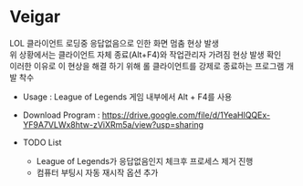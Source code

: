 # Veigar
LOL 클라이언트 로딩중 응답없음으로 인한 화면 멈춤 현상 발생  
위 상황에서는 클라이언트 자체 종료(Alt+F4)와 작업관리자 가려짐 현상 발생 확인  
이러한 이유로 이 현상을 해결 하기 위해 롤 클라이언트를 강제로 종료하는 프로그램 개발 착수  
  
  
- Usage : League of Legends 게임 내부에서 Alt + F4를 사용
  
  
- Download Program : https://drive.google.com/file/d/1YeaHlQQEx-YF9A7VLWx8htw-zViXRm5a/view?usp=sharing
  
  
- TODO List
  - League of Legends가 응답없음인지 체크후 프로세스 제거 진행
  - 컴퓨터 부팅시 자동 재시작 옵션 추가
